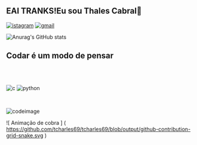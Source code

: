 ## EAI TRANKS!Eu sou Thales Cabral🤘

[![istagram](https://img.shields.io/badge/Instagram-E4405F?style=for-the-badge&logo=instagram&logoColor=white)](
https://www.instagram.com/tha_sscabral/)
[![gmail](https://img.shields.io/badge/Gmail-D14836?style=for-the-badge&logo=gmail&logoColor=white)](htpps//gmail.com/thales.sscabral@gmail.com)

![Anurag's GitHub stats](https://github-readme-stats.vercel.app/api?username=tcharles69&show_icons=true&theme=radical)
## Codar é um modo de pensar
​​<div style="display:inline_block"><br/>
 <img aling="center" alt="c" src="https://img.shields.io/badge/C-00599C?style=for-the-badge&logo=c&logoColor=white" />
  <img aling="center" alt="python" src="https://img.shields.io/badge/Python-3776AB?style=for-the-badge&logo=python&logoColor=white" />
</div><br/>

![codeimage](https://github.com/tcharles69/tcharles69/assets/168160801/874195fd-d29b-48b4-9b7d-82875d8ec156)

![ Animação de cobra ] ( https://github.com/tcharles69/tcharles69/blob/output/github-contribution-grid-snake.svg )
